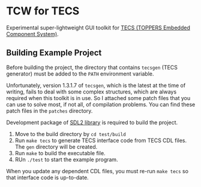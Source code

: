 TCW for TECS
============

Experimental super-lightweight GUI toolkit for [TECS (TOPPERS Embedded Component System)](https://www.toppers.jp/tecs.html).

Building Example Project
------------------------

Before building the project, the directory that contains `tecsgen` (TECS generator) must be added to the `PATH` environment variable.

Unfortunately, version 1.3.1.7 of `tecsgen`, which is the latest at the time of writing, fails to deal with some complex structures, which are always required when this toolkit is in use. So I attached some patch files that you can use to solve most, if not all, of compilation problems. You can find these patch files in the `patches` directory.

Development package of [SDL2 library](https://www.libsdl.org/) is required to build the project.

1. Move to the build directory by `cd test/build`
2. Run `make tecs` to generate TECS interface code from TECS CDL files. The `gen` directory will be created.
3. Run `make` to build the executable file.
4. RUn `./test` to start the example program.

When you update any dependent CDL files, you must re-run `make tecs` so that interface code is up-to-date.
